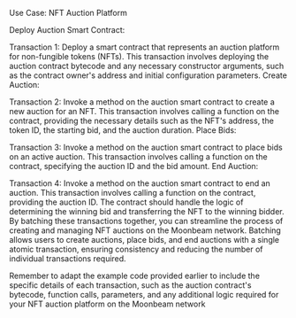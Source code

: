 Use Case: NFT Auction Platform

Deploy Auction Smart Contract:

Transaction 1: Deploy a smart contract that represents an auction platform for non-fungible tokens (NFTs). This transaction involves deploying the auction contract bytecode and any necessary constructor arguments, such as the contract owner's address and initial configuration parameters.
Create Auction:

Transaction 2: Invoke a method on the auction smart contract to create a new auction for an NFT. This transaction involves calling a function on the contract, providing the necessary details such as the NFT's address, the token ID, the starting bid, and the auction duration.
Place Bids:

Transaction 3: Invoke a method on the auction smart contract to place bids on an active auction. This transaction involves calling a function on the contract, specifying the auction ID and the bid amount.
End Auction:

Transaction 4: Invoke a method on the auction smart contract to end an auction. This transaction involves calling a function on the contract, providing the auction ID. The contract should handle the logic of determining the winning bid and transferring the NFT to the winning bidder.
By batching these transactions together, you can streamline the process of creating and managing NFT auctions on the Moonbeam network. Batching allows users to create auctions, place bids, and end auctions with a single atomic transaction, ensuring consistency and reducing the number of individual transactions required.

Remember to adapt the example code provided earlier to include the specific details of each transaction, such as the auction contract's bytecode, function calls, parameters, and any additional logic required for your NFT auction platform on the Moonbeam network